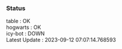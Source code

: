 ### Status


table : OK  
hogwarts : OK  
icy-bot : DOWN  
Latest Update : 2023-09-12 07:07:14.768593
